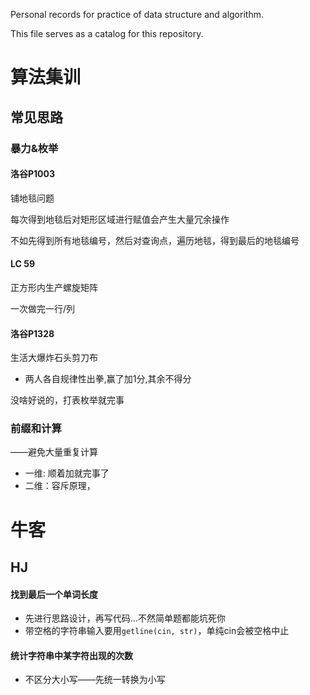 Personal records for practice of data structure and algorithm.

This file serves as a catalog for this repository.



# 算法集训

## 常见思路

### 暴力&枚举

#### 洛谷P1003

铺地毯问题

每次得到地毯后对矩形区域进行赋值会产生大量冗余操作

不如先得到所有地毯编号，然后对查询点，遍历地毯，得到最后的地毯编号



#### LC 59

正方形内生产螺旋矩阵

一次做完一行/列



#### 洛谷P1328

生活大爆炸石头剪刀布

- 两人各自规律性出拳,赢了加1分,其余不得分

没啥好说的，打表枚举就完事



### 前缀和计算

——避免大量重复计算

- 一维: 顺着加就完事了
- 二维：容斥原理，





# 牛客

## HJ

#### 找到最后一个单词长度

- 先进行思路设计，再写代码...不然简单题都能坑死你
- 带空格的字符串输入要用`getline(cin, str)`，单纯cin会被空格中止

#### 统计字符串中某字符出现的次数

- 不区分大小写——先统一转换为小写